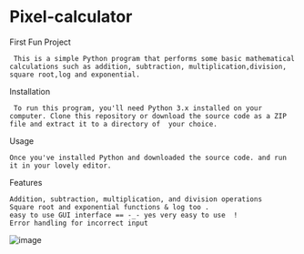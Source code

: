 # Pixel-calculator

First Fun Project

     This is a simple Python program that performs some basic mathematical calculations such as addition, subtraction, multiplication,division, square root,log and exponential.

Installation

     To run this program, you'll need Python 3.x installed on your computer. Clone this repository or download the source code as a ZIP file and extract it to a directory of  your choice.

Usage

    Once you've installed Python and downloaded the source code. and run it in your lovely editor.

Features

    Addition, subtraction, multiplication, and division operations
    Square root and exponential functions & log too .
    easy to use GUI interface == -_- yes very easy to use  !
    Error handling for incorrect input
    
    
![image](https://user-images.githubusercontent.com/113238121/222885395-0d5f27d5-b4eb-4168-9cd0-2bd71158c0ee.png)


